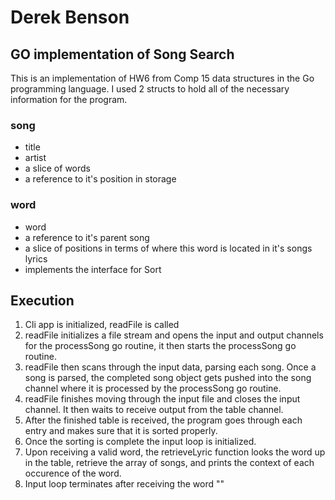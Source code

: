 # Derek Benson
## GO implementation of Song Search

This is an implementation of HW6 from Comp 15 data structures in the Go
programming language. I used 2 structs to hold all of the necessary information
for the program.

### song
- title
- artist
- a slice of words
- a reference to it's position in storage

### word
- word
- a reference to it's parent song
- a slice of positions in terms of where this word is located in it's songs lyrics
- implements the interface for Sort

## Execution
1. Cli app is initialized, readFile is called
2. readFile initializes a file stream and opens the input and output channels
for the processSong go routine, it then starts the processSong go routine.
3. readFile then scans through the input data, parsing each song. Once a song
is parsed, the completed song object gets pushed into the song channel where it
is processed by the processSong go routine.
4. readFile finishes moving through the input file and closes the input channel.
It then waits to receive output from the table channel.
5. After the finished table is received, the program goes through each entry
and makes sure that it is sorted properly.
6. Once the sorting is complete the input loop is initialized.
7. Upon receiving a valid word, the retrieveLyric function looks the word up
in the table, retrieve the array of songs, and prints the context of each occurence
of the word.
8. Input loop terminates after receiving the word "<BREAK>"
